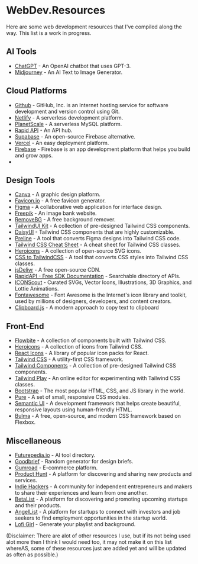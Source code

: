 # WebDev.Resources
Here are some web development resources that I've compiled along the way. This list is a work in progress.

## AI Tools

- [ChatGPT](https://chat.openai.com/auth/loginF) - An OpenAI chatbot that uses GPT-3.
- [Midjourney](https://midjourney.com/home/?callbackUrl=%2Fapp%2F) - An AI Text to Image Generator.

## Cloud Platforms

- [Github](https://github.com/) - GitHub, Inc. is an Internet hosting service for software development and version control using Git. 
- [Netlify](https://www.netlify.com/) - A serverless development platform.
- [PlanetScale](https://planetscale.com/) - A serverless MySQL platform.
- [Rapid API](https://rapidapi.com/hub) - An API hub.
- [Supabase](https://supabase.com/) - An open-source Firebase alternative.
- [Vercel](https://vercel.com/) - An easy deployment platform.
- [Firebase](https://firebase.com/) - Firebase is an app development platform that helps you build and grow apps.
- 

## Design Tools

- [Canva](https://www.canva.com/) - A graphic design platform.
- [Favicon.io](https://favicon.io/) - A free favicon generator.
- [Figma](https://www.figma.com/) - A collaborative web application for interface design.
- [Freepik](https://www.freepik.com/free-photos-vectors/flat-illustration) - An image bank website.
- [RemoveBG](https://www.remove.bg/) - A free background remover.
- [TailwindUI Kit](https://app.tailwinduikit.com/) - A collection of pre-designed Tailwind CSS components.
- [DaisyUI](https://daisyui.com/) - Tailwind CSS components that are highly customizable.
- [Preline](https://preline.co/) - A tool that converts Figma designs into Tailwind CSS code.
- [Tailwind CSS Cheat Sheet](https://flowbite.com/tools/tailwind-cheat-sheet/) - A cheat sheet for Tailwind CSS classes.
- [Heroicons](https://heroicons.com/) - A collection of open-source SVG icons.
- [CSS to TailwindCSS](https://transform.tools/css-to-tailwind) - A tool that converts CSS styles into Tailwind CSS classes.
- [jsDelivr](https://www.jsdelivr.com) - A free open-source CDN.
- [RapidAPI - Free SDK Documentation](https://rapidapi.com/search) - Searchable directory of APIs.
- [ICONScout](https://iconscout.com/) - Curated SVGs, Vector Icons, Illustrations, 3D Graphics, and Lottie Animations.
- [Fontawesome](https://fontawesome.com) - Font Awesome is the Internet's icon library and toolkit, used by millions of designers, developers, and content creators.
- [Clipboard.js](https://clipboardjs.com/) - A modern approach to copy text to clipboard


## Front-End

- [Flowbite](https://flowbite.com/) - A collection of components built with Tailwind CSS.
- [Heroicons](https://heroicons.com/) - A collection of icons from Tailwind CSS.
- [React Icons](https://react-icons.github.io/react-icons) - A library of popular icon packs for React.
- [Tailwind CSS](https://tailwindcss.com/) - A utility-first CSS framework.
- [Tailwind Components](https://tailwindcomponents.com/) - A collection of pre-designed Tailwind CSS components.
- [Tailwind Play](https://play.tailwindcss.com/) - An online editor for experimenting with Tailwind CSS classes.
- [Bootstrap](https://getbootstrap.com/) - The most popular HTML, CSS, and JS library in the world.
- [Pure](https://purecss.io/) - A set of small, responsive CSS modules.
- [Semantic UI](https://semantic-ui.com/) - A development framework that helps create beautiful, responsive layouts using human-friendly HTML.
- [Bulma](https://bulma.io/) - A free, open-source, and modern CSS framework based on Flexbox.

## Miscellaneous

- [Futurepedia.io](https://www.futurepedia.io/) - AI tool directory.
- [Goodbrief](https://goodbrief.io/) - Random generator for design briefs.
- [Gumroad](https://gumroad.com/) - E-commerce platform.
- [Product Hunt](https://www.producthunt.com/) - A platform for discovering and sharing new products and services.
- [Indie Hackers](https://www.indiehackers.com/) - A community for independent entrepreneurs and makers to share their experiences and learn from one another.
- [BetaList](https://betalist.com/) - A platform for discovering and promoting upcoming startups and their products.
- [AngelList](https://angel.co/) - A platform for startups to connect with investors and job seekers to find employment opportunities in the startup world.
- [Lofi Girl](https://lofigirl.com/) - Generate your playlist and background.




(Disclaimer: There are alot of other resources I use, but if its not being used alot more then I think I would need too, it may not make it on this list whereAS, some of these resources just are added yet and will be updated as often as possible.)

